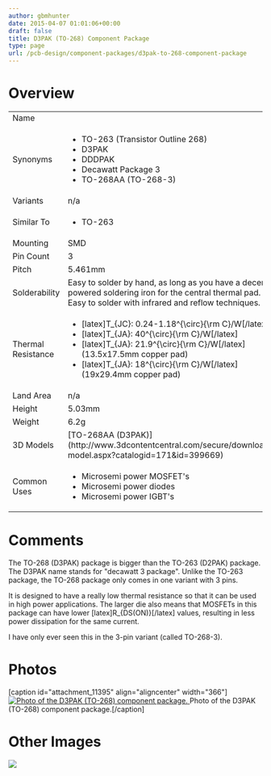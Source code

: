 ```yaml
---
author: gbmhunter
date: 2015-04-07 01:01:06+00:00
draft: false
title: D3PAK (TO-268) Component Package
type: page
url: /pcb-design/component-packages/d3pak-to-268-component-package
---
```


# Overview


<table >
<tbody >
<tr >

<td >Name
</td>

<td > 
</td>
</tr>
<tr >

<td >Synonyms
</td>

<td >



  * TO-263 (Transistor Outline 268)
  * D3PAK
  * DDDPAK
  * Decawatt Package 3
  * TO-268AA (TO-268-3)


</td>
</tr>
<tr >

<td >Variants
</td>

<td >n/a
</td>
</tr>
<tr >

<td >Similar To
</td>

<td >



  * TO-263


</td>
</tr>
<tr >

<td >Mounting
</td>

<td >SMD
</td>
</tr>
<tr >

<td >Pin Count
</td>

<td >3
</td>
</tr>
<tr >

<td >Pitch
</td>

<td >5.461mm
</td>
</tr>
<tr >

<td >Solderability
</td>

<td >Easy to solder by hand, as long as you have a decent powered soldering iron for the central thermal pad. Easy to solder with infrared and reflow techniques.
</td>
</tr>
<tr >

<td >Thermal Resistance
</td>

<td >



  * [latex]T_{JC}: 0.24-1.18^{\circ}{\rm C}/W[/latex]
  * [latex]T_{JA}: 40^{\circ}{\rm C}/W[/latex]
  * [latex]T_{JA}: 21.9^{\circ}{\rm C}/W[/latex] (13.5x17.5mm copper pad)
  * [latex]T_{JA}: 18^{\circ}{\rm C}/W[/latex] (19x29.4mm copper pad)


</td>
</tr>
<tr >

<td >Land Area
</td>

<td >n/a
</td>
</tr>
<tr >

<td >Height
</td>

<td >5.03mm
</td>
</tr>
<tr >

<td >Weight
</td>

<td >6.2g
</td>
</tr>
<tr >

<td >3D Models
</td>

<td >[TO-268AA (D3PAK)](http://www.3dcontentcentral.com/secure/download-model.aspx?catalogid=171&id=399669)
</td>
</tr>
<tr >

<td >Common Uses
</td>

<td >



  * Microsemi power MOSFET's
  * Microsemi power diodes
  * Microsemi power IGBT's


</td>
</tr>
</tbody>
</table>


# Comments




The TO-268 (D3PAK) package is bigger than the TO-263 (D2PAK) package. The D3PAK name stands for "decawatt 3 package". Unlike the TO-263 package, the TO-268 package only comes in one variant with 3 pins.




It is designed to have a really low thermal resistance so that it can be used in high power applications. The larger die also means that MOSFETs in this package can have lower [latex]R_{DS(ON)}[/latex] values, resulting in less power dissipation for the same current.




I have only ever seen this in the 3-pin variant (called TO-268-3).




# Photos


[caption id="attachment_11395" align="aligncenter" width="366"][![Photo of the D3PAK (TO-268) component package.](http://blog.mbedded.ninja/wp-content/uploads/2015/04/d3pak-to-268-component-package-photo.jpg)
](http://blog.mbedded.ninja/wp-content/uploads/2015/04/d3pak-to-268-component-package-photo.jpg) Photo of the D3PAK (TO-268) component package.[/caption]


# Other Images




![](http://blog.mbedded.ninja/nextgen-attach_to_post/preview/id--5173)





##  
